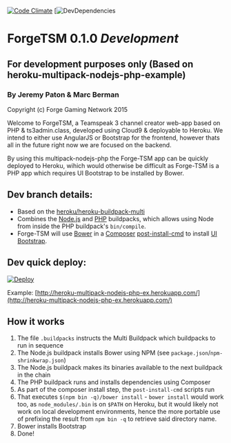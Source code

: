 [![Code Climate](https://codeclimate.com/github/Forge-Media/Forge-TSM/badges/gpa.svg)](https://codeclimate.com/github/Forge-Media/Forge-TSM)
[![DevDependencies](https://david-dm.org/Forge-Media/Forge-TSM.svg)

# ForgeTSM 0.1.0 *Development*
## For development purposes only (Based on heroku-multipack-nodejs-php-example)

### By Jeremy Paton & Marc Berman

Copyright (c) Forge Gaming Network 2015

Welcome to ForgeTSM, a Teamspeak 3 channel creator web-app based on PHP & ts3admin.class, developed using Cloud9 & deployable to Heroku. We intend to either use AngularJS or Bootstrap for the frontend, however thats all in the future right now we are focused on the backend. 

By using this multipack-nodejs-php the Forge-TSM app can be quickly deployed to Heroku, wihich would otherwise be difficult as Forge-TSM is a PHP app which requires UI Bootstrap to be installed by Bower.

Dev branch details:
-----------------
- Based on the [heroku/heroku-buildpack-multi](https://github.com/heroku/heroku-buildpack-multi)
- Combines the [Node.js](https://github.com/heroku/heroku-buildpack-nodejs) and [PHP](https://github.com/heroku/heroku-buildpack-php) buildpacks, which allows using Node from inside the PHP buildpack's `bin/compile`.
- Forge-TSM will use [Bower](http://bower.io) in a [Composer](http://getcomposer.org) [post-install-cmd](https://getcomposer.org/doc/articles/scripts.md) to install [UI Bootstrap](https://github.com/angular-ui/bootstrap).

Dev quick deploy:
-----------------
[![Deploy](https://www.herokucdn.com/deploy/button.png)](https://heroku.com/deploy)

Example: [http://heroku-multipack-nodejs-php-ex.herokuapp.com/](http://heroku-multipack-nodejs-php-ex.herokuapp.com/)

How it works
-----------------
1. The file `.buildpacks` instructs the Multi Buildpack which buildpacks to run in sequence
2. The Node.js buildpack installs Bower using NPM (see `package.json`/`npm-shrinkwrap.json`)
3. The Node.js buildpack makes its binaries available to the next buildpack in the chain
4. The PHP buildpack runs and installs dependencies using Composer
5. As part of the composer install step, the `post-install-cmd` scripts run
1. That executes `$(npm bin -q)/bower install` - `bower install` would work too, as `node_modules/.bin` is on `$PATH` on Heroku, but it would likely not work on local development environments, hence the more portable use of prefixing the result from `npm bin -q` to retrieve said directory name.
1. Bower installs Bootstrap
1. Done!